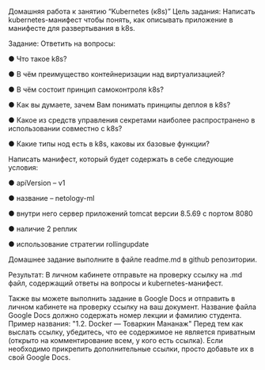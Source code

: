 Домашняя работа к занятию “Kubernetes (к8s)”
Цель задания:
Написать kubernetes-манифест чтобы понять, как описывать приложение в манифесте для развертывания в k8s.

Задание:
Ответить на вопросы:

● Что такое k8s? 

● В чём преимущество контейнеризации над виртуализацией? 

● В чём состоит принцип самоконтроля k8s? 

● Как вы думаете, зачем Вам понимать принципы деплоя в k8s? 

● Какое из средств управления секретами наиболее распространено в использовании совместно с k8s? 

● Какие типы нод есть в k8s, каковы их базовые функции?

Написать манифест, который будет содержать в себе следующие условия: 

● apiVersion – v1 

● название – netology-ml 

● внутри него сервер приложений tomcat версии 8.5.69 с портом 8080 

● наличие 2 реплик 

● использование стратегии rollingupdate

Домашнее задание выполните в файле readme.md в github репозитории.

Результат:
В личном кабинете отправьте на проверку ссылку на .md файл, содержащий ответы на вопросы и kubernetes-манифест.

Также вы можете выполнить задание в Google Docs и отправить в личном кабинете на проверку ссылку на ваш документ. Название файла Google Docs должно содержать номер лекции и фамилию студента. 
Пример названия: "1.2. Docker — Товаркин Мананаж" Перед тем как выслать ссылку, убедитесь, что ее содержимое не является приватным (открыто на комментирование всем, у кого есть ссылка). 
Если необходимо прикрепить дополнительные ссылки, просто добавьте их в свой Google Docs.
